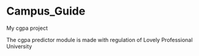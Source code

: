 # Campus_Guide
My cgpa project

The cgpa predictor module is made with regulation of Lovely Professional University
